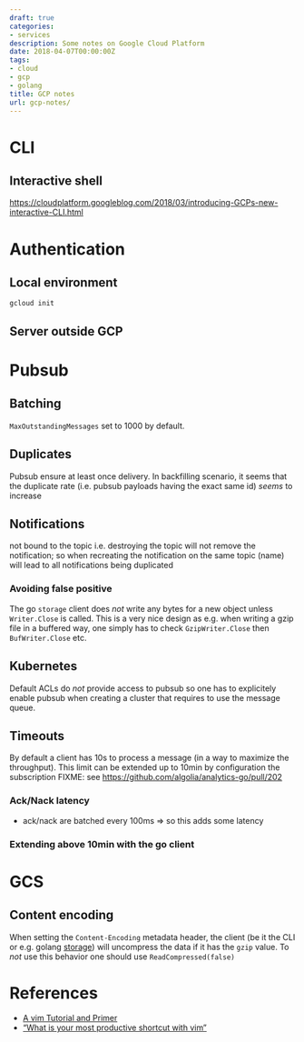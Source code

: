```yaml
---
draft: true
categories:
- services
description: Some notes on Google Cloud Platform
date: 2018-04-07T00:00:00Z
tags:
- cloud
- gcp
- golang
title: GCP notes
url: gcp-notes/
---
```


# CLI

## Interactive shell

https://cloudplatform.googleblog.com/2018/03/introducing-GCPs-new-interactive-CLI.html

# Authentication

## Local environment

`gcloud init`

## Server outside GCP



# Pubsub

## Batching

`MaxOutstandingMessages` set to 1000 by default.

## Duplicates

Pubsub ensure at least once delivery. In backfilling scenario, it seems that the duplicate rate (i.e. pubsub payloads having the exact same id) *seems* to increase

## Notifications

not bound to the topic i.e. destroying the topic will not remove the notification; so when recreating the notification on the same topic (name) will lead to all notifications being duplicated

### Avoiding false positive

The go `storage` client does *not* write any bytes for a new object unless `Writer.Close` is called. This is a very nice design as e.g. when writing a gzip file in a buffered way, one simply has to check `GzipWriter.Close` then `BufWriter.Close` etc.

## Kubernetes

Default ACLs do *not* provide access to pubsub so one has to explicitely enable pubsub when creating a cluster that requires to use the message queue.

## Timeouts

By default a client has 10s to process a message (in a way to maximize the throughput). This limit can be extended up to 10min by configuration the subscription
FIXME: see https://github.com/algolia/analytics-go/pull/202

### Ack/Nack latency

+ ack/nack are batched every 100ms => so this adds some latency


### Extending above 10min with the go client

# GCS

## Content encoding

When setting the `Content-Encoding` metadata header, the client (be it the CLI or e.g. golang [storage](https://godoc.org/cloud.google.com/go/storage)) will uncompress the data if it has the `gzip` value. To *not* use this behavior one should use `ReadCompressed(false)`


# References

* [A vim Tutorial and Primer](https://danielmiessler.com/study/vim/)
* [“What is your most productive shortcut with vim”](http://stackoverflow.com/questions/1218390/what-is-your-most-productive-shortcut-with-vim)
